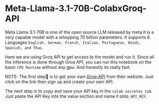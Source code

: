 # Meta-Llama-3.1-70B-ColabxGroq-API

Meta Llama 3.1-70B is one of the open source LLM released by meta It is a very capable model with a whopping 70 billion parameters. It supports 8 Languages `English, German, French, Italian, Portuguese, Hindi, Spanish, and Thai`.

Here we are using Groq API to get access to the model and run it. Since all the inference is done through Groq API, you can run this notebook on the basic `CPU Runtime` without any gpu. And honestly its really fast.

NOTE: The first step🥇 is to get your own [Groq-API](https://console.groq.com/keys) from their website. Just click on the link then sign up and create your own API.

The next step is to copy and save your API key in the `colab secretes tab`.<br> Just paste the API Key into the value section and name it `GROQ_API_KEY`.

